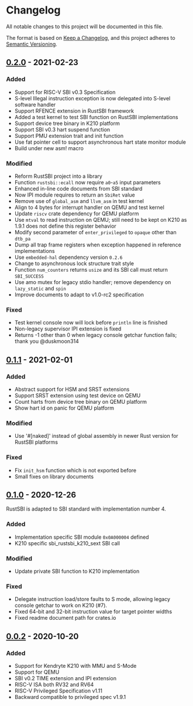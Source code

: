 # Changelog
All notable changes to this project will be documented in this file.

The format is based on [Keep a Changelog](https://keepachangelog.com/en/1.0.0/),
and this project adheres to [Semantic Versioning](https://semver.org/spec/v2.0.0.html).

## [0.2.0] - 2021-02-23
### Added
- Support for RISC-V SBI v0.3 Specification
- S-level Illegal instruction exception is now delegated into S-level software handler
- Support RFENCE extension in RustSBI framework
- Added a test kernel to test SBI function on RustSBI implementations
- Support device tree binary in K210 platform
- Support SBI v0.3 hart suspend function
- Support PMU extension trait and init function
- Use fat pointer cell to support asynchronous hart state monitor module
- Build under new asm! macro

### Modified
- Reform RustSBI project into a library
- Function `rustsbi::ecall` now require `a0`-`a5` input parameters
- Enhanced in-line code documents from SBI standard
- Now IPI module requires to return an `SbiRet` value
- Remove use of `global_asm` and `llvm_asm` in test kernel
- Align to 4 bytes for interrupt handler on QEMU and test kernel
- Update `riscv` crate dependency for QEMU platform
- Use `mtval` to read instruction on QEMU; still need to be kept on K210 as 1.9.1 does not define this register behavior
- Modify second parameter of `enter_privileged` to `opaque` other than `dtb_pa`
- Dump all trap frame registers when exception happened in reference implementations
- Use `embedded-hal` dependency version `0.2.6`
- Change to asynchronous lock structure trait style
- Function `num_counters` returns `usize` and its SBI call must return `SBI_SUCCESS`
- Use amo mutex for legacy stdio handler; remove dependency on `lazy_static` and `spin`
- Improve documents to adapt to v1.0-rc2 specification

### Fixed
- Test kernel console now will lock before `println` line is finished
- Non-legacy supervisor IPI extension is fixed
- Returns -1 other than 0 when legacy console getchar function fails; thank you @duskmoon314

## [0.1.1] - 2021-02-01
### Added
- Abstract support for HSM and SRST extensions
- Support SRST extension using test device on QEMU
- Count harts from device tree binary on QEMU platform
- Show hart id on panic for QEMU platform

### Modified
- Use '#[naked]' instead of global assembly in newer Rust version for RustSBI platforms

### Fixed
- Fix `init_hsm` function which is not exported before
- Small fixes on library documents

## [0.1.0] - 2020-12-26
RustSBI is adapted to SBI standard with implementation number 4.
### Added
- Implementation specific SBI module `0x0A000004` defined
- K210 specific sbi_rustsbi_k210_sext SBI call

### Modified
- Update private SBI function to K210 implementation

### Fixed
- Delegate instruction load/store faults to S mode, allowing legacy console getchar to work on K210 (#7).
- Fixed 64-bit and 32-bit instruction value for target pointer widths
- Fixed readme document path for crates.io

## [0.0.2] - 2020-10-20
### Added
- Support for Kendryte K210 with MMU and S-Mode
- Support for QEMU
- SBI v0.2 TIME extension and IPI extension
- RISC-V ISA both RV32 and RV64
- RISC-V Privileged Specification v1.11
- Backward compatible to privileged spec v1.9.1

[Unreleased]: https://github.com/rustsbi/rustsbi/compare/v0.2.0...HEAD
[0.2.0]: https://github.com/rustsbi/rustsbi/compare/v0.1.1...v0.2.0
[0.1.1]: https://github.com/rustsbi/rustsbi/compare/v0.1.0...v0.1.1
[0.1.0]: https://github.com/rustsbi/rustsbi/compare/v0.0.2...v0.1.0
[0.0.2]: https://github.com/rustsbi/rustsbi/releases/tag/v0.0.2
